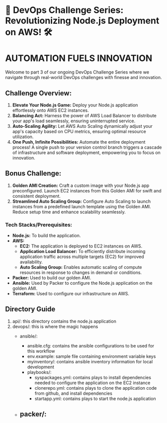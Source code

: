 # 🚀 DevOps Challenge Series: Revolutionizing Node.js Deployment on AWS! 🛠️

# AUTOMATION FUELS INNOVATION

Welcome to part 3 of our ongoing DevOps Challenge Series where we navigate through real-world DevOps challenges with finesse and innovation.

## Challenge Overview:

1. **Elevate Your Node.js Game:** Deploy your Node.js application effortlessly onto AWS EC2 instances.
2. **Balancing Act:** Harness the power of AWS Load Balancer to distribute your app's load seamlessly, ensuring uninterrupted service.
3. **Auto-Scaling Agility:** Let AWS Auto Scaling dynamically adjust your app's capacity based on CPU metrics, ensuring optimal resource utilization.
4. **One Push, Infinite Possibilities:** Automate the entire deployment process! A single push to your version control branch triggers a cascade of infrastructure and software deployment, empowering you to focus on innovation.

## Bonus Challenge:

1. **Golden AMI Creation:** Craft a custom image with your Node.js app preconfigured. Launch EC2 instances from this Golden AMI for swift and consistent deployment.
2. **Streamlined Auto Scaling Group:** Configure Auto Scaling to launch instances from a predefined launch template using the Golden AMI. Reduce setup time and enhance scalability seamlessly.


### Tech Stacks/Prerequisites:

- **Node.js:** To build the application.
- **AWS:**
    - **EC2:** The application is deployed to EC2 instances on AWS.
    - **Application Load Balancer:** To efficiently distribute incoming application traffic across multiple targets (EC2) for improved availability.
    - **Auto Scaling Group:** Enables automatic scaling of compute resources in response to changes in demand or conditions.
- **Packer:** Used to build our golden AMI.
- **Ansible:** Used by Packer to configure the Node.js application on the golden AMI.
- **Terraform:** Used to configure our infrastructure on AWS.

## Directory Guide

1. api/: this directory contains the node.js application
2. devops/: this is where the magic happens
    - ansible/:
        - ansible.cfg: contains the ansible configurations to be used for this workflow
        - env.example: sample file containing environment variable keys
        - myinventory/: contains ansible inventory information for local development
        - playbooks/:
            - syspackages.yml: contains plays to install dependencies needed to configure the application on the EC2 instance
            - clonerepo.yml: contains plays to clone the application code from github, and install dependencies
            - startapp.yml: contains plays to start the node.js application
    
    - packer/: 
        - 


